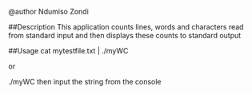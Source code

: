 @author
Ndumiso Zondi

##Description
This application counts lines, words and characters read from standard input and then displays these counts to standard output

##Usage
cat mytestfile.txt | ./myWC

or 

./myWC
then input the string from the console

